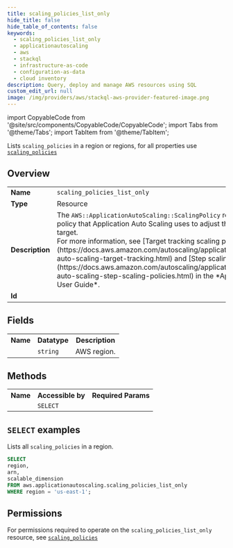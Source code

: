 ```yaml
---
title: scaling_policies_list_only
hide_title: false
hide_table_of_contents: false
keywords:
  - scaling_policies_list_only
  - applicationautoscaling
  - aws
  - stackql
  - infrastructure-as-code
  - configuration-as-data
  - cloud inventory
description: Query, deploy and manage AWS resources using SQL
custom_edit_url: null
image: /img/providers/aws/stackql-aws-provider-featured-image.png
---
```


import CopyableCode from '@site/src/components/CopyableCode/CopyableCode';
import Tabs from '@theme/Tabs';
import TabItem from '@theme/TabItem';

Lists <code>scaling_policies</code> in a region or regions, for all properties use <a href="/providers/aws/serviceName/scaling_policies/"><code>scaling_policies</code></a>

## Overview
<table><tbody>
<tr><td><b>Name</b></td><td><code>scaling_policies_list_only</code></td></tr>
<tr><td><b>Type</b></td><td>Resource</td></tr>
<tr><td><b>Description</b></td><td>The <code>AWS::ApplicationAutoScaling::ScalingPolicy</code> resource defines a scaling policy that Application Auto Scaling uses to adjust the capacity of a scalable target. <br />For more information, see &#91;Target tracking scaling policies&#93;(https://docs.aws.amazon.com/autoscaling/application/userguide/application-auto-scaling-target-tracking.html) and &#91;Step scaling policies&#93;(https://docs.aws.amazon.com/autoscaling/application/userguide/application-auto-scaling-step-scaling-policies.html) in the *Application Auto Scaling User Guide*.</td></tr>
<tr><td><b>Id</b></td><td><CopyableCode code="aws.applicationautoscaling.scaling_policies_list_only" /></td></tr>
</tbody></table>

## Fields
<table><tbody><tr><th>Name</th><th>Datatype</th><th>Description</th></tr><tr><td><CopyableCode code="region" /></td><td><code>string</code></td><td>AWS region.</td></tr>
</tbody></table>

## Methods

<table><tbody>
  <tr>
    <th>Name</th>
    <th>Accessible by</th>
    <th>Required Params</th>
  </tr>
  <tr>
    <td><CopyableCode code="list_resources" /></td>
    <td><code>SELECT</code></td>
    <td><CopyableCode code="region" /></td>
  </tr>
</tbody></table>

## `SELECT` examples
Lists all <code>scaling_policies</code> in a region.
```sql
SELECT
region,
arn,
scalable_dimension
FROM aws.applicationautoscaling.scaling_policies_list_only
WHERE region = 'us-east-1';
```


## Permissions

For permissions required to operate on the <code>scaling_policies_list_only</code> resource, see <a href="/providers/aws/applicationautoscaling/scaling_policies/#permissions"><code>scaling_policies</code></a>

